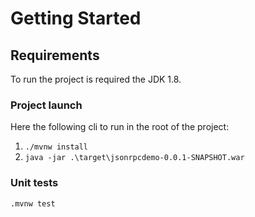 # Getting Started

## Requirements

To run the project is required the JDK 1.8.

### Project launch

Here the following cli to run in the root of the project:

1. ```./mvnw install```
2. ```java -jar .\target\jsonrpcdemo-0.0.1-SNAPSHOT.war```

### Unit tests

``` .mvnw test ```